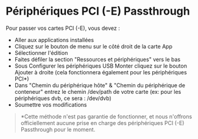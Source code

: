 # Périphériques PCI (-E) Passthrough

Pour passer vos cartes PCI (-E), vous devez :

- Aller aux applications installées
- Cliquez sur le bouton de menu sur le côté droit de la carte App
- Sélectionner l'édition
- Faites défiler la section "Ressources et périphériques" vers le bas
- Sous Configurer les périphériques USB Monter cliquez sur le bouton Ajouter à droite (cela fonctionnera également pour les périphériques PCI*)
- Dans "Chemin du périphérique hôte" & "Chemin du périphérique de conteneur" entrez le chemin /dev/path de votre carte (ex: pour les périphériques dvb, ce sera : /dev/dvb)
- Soumettre vos modifications

> *Cette méthode n'est pas garantie de fonctionner, et nous n'offrons officiellement aucune prise en charge des périphériques PCI (-E) Passthrough pour le moment.
